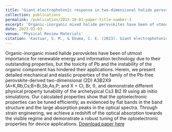 ```yaml
---
title: "Giant electrophotonic response in two-dimensional halide perovskite Cs3Bi2I9 by strain engineering"
collection: publications
permalink: /publication/2015-10-01-paper-title-number-3
excerpt: 'Organic-inorganic mixed halide perovskites have been of utmost importance for renewable energy and information technology due to their outstanding properties, but the toxicity of Pb and the instability of the organic component has hindered their applications. Herein, we present detailed mechanical and elastic properties of the family of the Pb-free perovskite-derived two-dimensional (2D) A3B2X9 (A=K,Rb,Cs;B=Bi,Sb,As,P; and X = Cl, Br, I), and demonstrate different physical property tunability of the archetypical Cs3 Bi2 I9 using ab initio simulations. Our calculated properties show that the optoelectronic properties can be tuned efficiently, as evidenced by flat bands in the band structure and the large absorption peaks in the optical spectra. Through strain engineering, we achieve a redshift of the optical absorption towards the visible regime and demonstrate a robust tuning of the optoelectronic properties for device applications.'
date: 2023-02-03
venue: 'Physical Review Materials'
citation: 'Kastuar, S. M., & Ekuma, C. E. (2023). Giant electrophotonic response in two-dimensional halide perovskite Cs3Bi2I9 by strain engineering. Physical Review Materials, 7(2), 024002.'
---
```

Organic-inorganic mixed halide perovskites have been of utmost importance for renewable energy and information technology due to their outstanding properties, but the toxicity of Pb and the instability of the organic component has hindered their applications. Herein, we present detailed mechanical and elastic properties of the family of the Pb-free perovskite-derived two-dimensional (2D) A3B2X9 (A=K,Rb,Cs;B=Bi,Sb,As,P; and X = Cl, Br, I), and demonstrate different physical property tunability of the archetypical Cs3 Bi2 I9 using ab initio simulations. Our calculated properties show that the optoelectronic properties can be tuned efficiently, as evidenced by flat bands in the band structure and the large absorption peaks in the optical spectra. Through strain engineering, we achieve a redshift of the optical absorption towards the visible regime and demonstrate a robust tuning of the optoelectronic properties for device applications.
[Download paper here](http://SrihariKastuar.github.io/files/PhysRevMaterials.7.024002.pdf)
